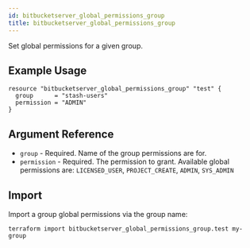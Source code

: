 ```yaml
---
id: bitbucketserver_global_permissions_group
title: bitbucketserver_global_permissions_group
---
```


Set global permissions for a given group.

## Example Usage

```hcl
resource "bitbucketserver_global_permissions_group" "test" {
  group      = "stash-users"
  permission = "ADMIN"
}
```

## Argument Reference

* `group` - Required. Name of the group permissions are for.
* `permission` - Required. The permission to grant. Available global permissions are: `LICENSED_USER`, `PROJECT_CREATE`, `ADMIN`, `SYS_ADMIN`

## Import

Import a group global permissions via the group name:

```
terraform import bitbucketserver_global_permissions_group.test my-group
```

